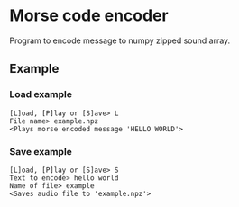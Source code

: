 # Morse code encoder
Program to encode message to numpy zipped sound array.

## Example
### Load example

    [L]oad, [P]lay or [S]ave> L
    File name> example.npz
    <Plays morse encoded message 'HELLO WORLD'>

### Save example

    [L]oad, [P]lay or [S]ave> S
    Text to encode> hello world
    Name of file> example
    <Saves audio file to 'example.npz'>